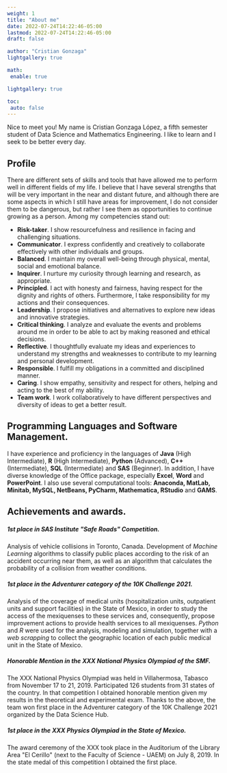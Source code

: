 ```yaml
---
weight: 1
title: "About me"
date: 2022-07-24T14:22:46-05:00
lastmod: 2022-07-24T14:22:46-05:00
draft: false

author: "Cristian Gonzaga"
lightgallery: true

math:
 enable: true

lightgallery: true

toc:
 auto: false
---
```


Nice to meet you! My name is Cristian Gonzaga López, a fifth semester student of Data Science 
and Mathematics Engineering. I like to learn and I seek to be better every day.

## Profile

There are different sets of skills and tools that have allowed me to perform well in 
different fields of my life. I believe that I have several strengths that will be very 
important in the near and distant future, and although there are some aspects in which 
I still have areas for improvement, I do not consider them to be dangerous, but rather 
I see them as opportunities to continue growing as a person. Among my competencies stand out:

* **Risk-taker**. I show resourcefulness and resilience in facing and challenging 
situations.
* **Communicator**. I express confidently and creatively to collaborate effectively 
with other individuals and groups.
* **Balanced**. I maintain my overall well-being through physical, mental, social 
and emotional balance.
* **Inquirer**. I nurture my curiosity through learning and research, as appropriate. 
* **Principled**. I act with honesty and fairness, having respect for the dignity and 
rights of others. Furthermore, I take responsibility for my actions and their consequences.
* **Leadership**. I propose initiatives and alternatives to explore new ideas and 
innovative strategies. 
* **Critical thinking**. I analyze and evaluate the events and problems around me in order 
to be able to act by making reasoned and ethical decisions.
* **Reflective**. I thoughtfully evaluate my ideas and experiences to understand my strengths 
and weaknesses to contribute to my learning and personal development.
* **Responsible**. I fulfill my obligations in a committed and disciplined manner.
* **Caring**. I show empathy, sensitivity and respect for others, helping and acting to the 
best of my ability.
* **Team work**. I work collaboratively to have different perspectives and diversity of 
ideas to get a better result.


## Programming Languages and Software Management.
I have experience and proficiency in the languages of **Java** (High Intermediate), 
**R** (High Intermediate), **Python** (Advanced), **C++** (Intermediate), **SQL** 
(Intermediate) and **SAS** (Beginner). In addition, I have diverse knowledge of the 
Office package, especially **Excel**, **Word** and **PowerPoint**. I also use several 
computational tools: **Anaconda, MatLab, Minitab, MySQL, NetBeans, PyCharm, Mathematica, 
RStudio** and **GAMS**.


## Achievements and awards.

##### 1st place in SAS Institute "Safe Roads" Competition.

Analysis of vehicle collisions in Toronto, Canada. Development of *Machine Learning* 
algorithms to classify public places according to the risk of an accident occurring 
near them, as well as an algorithm that calculates the probability of a collision 
from weather conditions.

##### 1st place in the Adventurer category of the 10K Challenge 2021.

Analysis of the coverage of medical units (hospitalization units, outpatient units 
and support facilities) in the State of Mexico, in order to study the access of the 
mexiquenses to these services and, consequently, propose improvement actions to 
provide health services to all mexiquenses. *Python* and *R* were used for the 
analysis, modeling and simulation, together with a *web scrapping* to collect 
the geographic location of each public medical unit in the State of Mexico. 

##### Honorable Mention in the XXX National Physics Olympiad of the SMF.

The XXX National Physics Olympiad was held in Villahermosa, Tabasco from November 
17 to 21, 2019. Participated 126 students from 31 states of the country. In that 
competition I obtained honorable mention given my results in the theoretical and 
experimental exam. Thanks to the above, the team won first place in the Adventurer 
category of the 10K Challenge 2021 organized by the Data Science Hub.

##### 1st place in the XXX Physics Olympiad in the State of Mexico.

The award ceremony of the XXX took place in the Auditorium of the Library Area "El 
Cerillo" (next to the Faculty of Science - UAEM) on July 8, 2019. In the state medal 
of this competition I obtained the first place.




